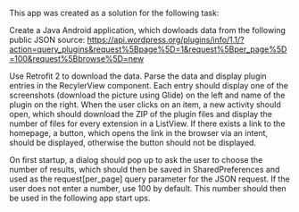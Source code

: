 This app was created as a solution for the following task:

Create a Java Android application, which dowloads data from the following public JSON source: https://api.wordpress.org/plugins/info/1.1/?action=query_plugins&request%5Bpage%5D=1&request%5Bper_page%5D=100&request%5Bbrowse%5D=new

Use Retrofit 2 to download the data. Parse the data and display plugin entries in the RecylerView component. Each entry should display one of the screenshots (download the picture using Glide) on the left and name of the plugin on the right.
When the user clicks on an item, a new activity should open, which should download the ZIP of the plugin files and display the number of files for every extension in a ListView. If there exists a link to the homepage, a button, which opens the link in the browser via an intent, should be displayed, otherwise the button should not be displayed.

On first startup, a dialog should pop up to ask the user to choose the number of results, which should then be saved in SharedPreferences and used as the request[per_page] query parameter for the JSON request. If the user does not enter a number, use 100 by default. This number should then be used in the following app start ups.
